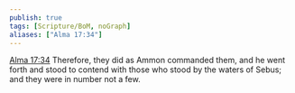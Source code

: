 ```yaml
---
publish: true
tags: [Scripture/BoM, noGraph]
aliases: ["Alma 17:34"]
---
```

[Alma 17:34](https://churchofjesuschrist.org/study/scriptures/bofm/alma/17?lang=eng&id=p34#p34) Therefore, they did as Ammon commanded them, and he went forth and stood to contend with those who stood by the waters of Sebus; and they were in number not a few.
